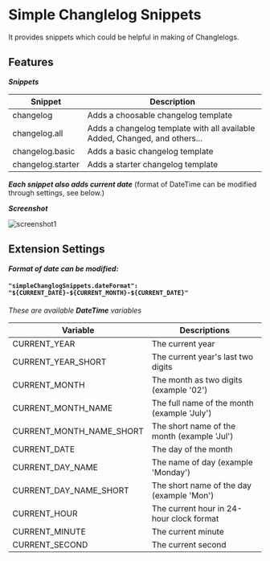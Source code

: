 # Simple Changlelog Snippets

It provides snippets which could be helpful in making of Changlelogs.

## Features

_**Snippets**_

| Snippet           | Description                                                                |
| ----------------- | -------------------------------------------------------------------------- |
| changelog         | Adds a choosable changelog template                                        |
| changelog.all     | Adds a changelog template with all available Added, Changed, and others... |
| changelog.basic   | Adds a basic changelog template                                            |
| changelog.starter | Adds a starter changelog template                                          |

_**Each snippet also adds current date**_ (format of DateTime can be modified through settings, see below.)

_**Screenshot**_

![screenshot1](https://raw.githubusercontent.com/harry-public/simple-changelog-snippets/master/images/screenshot1.png)

## Extension Settings

_**Format of date can be modified:**_

#### `"simpleChanglogSnippets.dateFormat": "${CURRENT_DATE}-${CURRENT_MONTH}-${CURRENT_DATE}"`

_These are available **DateTime** variables_


| Variable                 | Descriptions                                |
| ------------------------ | ------------------------------------------- |
| CURRENT_YEAR             | The current year                            |
| CURRENT_YEAR_SHORT       | The current year's last two digits          |
| CURRENT_MONTH            | The month as two digits (example '02')      |
| CURRENT_MONTH_NAME       | The full name of the month (example 'July') |
| CURRENT_MONTH_NAME_SHORT | The short name of the month (example 'Jul') |
| CURRENT_DATE             | The day of the month                        |
| CURRENT_DAY_NAME         | The name of day (example 'Monday')          |
| CURRENT_DAY_NAME_SHORT   | The short name of the day (example 'Mon')   |
| CURRENT_HOUR             | The current hour in 24-hour clock format    |
| CURRENT_MINUTE           | The current minute                          |
| CURRENT_SECOND           | The current second                          |

